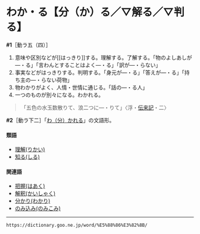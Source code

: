 # わか・る【分（か）る／▽解る／▽判る】

**\#1**［動ラ五（四）］
1. 意味や区別などが[[はっきり]]する。理解する。了解する。「物のよしあしが―・る」「言わんとすることはよく―・る」「訳が―・らない」
2. 事実などがはっきりする。判明する。「身元が―・る」「答えが―・る」「持ち主の―・らない荷物」
3. 物わかりがよく、人情・世情に通じる。「話の―・る人」
4. 一つのものが別々になる。わかれる。    
>「五色の水玉数散りて、浪二つに―・りて」〈浮・[伝来記](https://dictionary.goo.ne.jp/word/%E6%AD%A6%E9%81%93%E4%BC%9D%E6%9D%A5%E8%A8%98/#jn-194078)・二〉
        

**\#2**［動ラ下二］「[わ（分）かれる](https://dictionary.goo.ne.jp/word/%E5%88%86%E3%82%8C%E3%82%8B/#jn-237779)」の文語形。

#### 類語

-   [理解(りかい)](https://dictionary.goo.ne.jp/word/%E7%90%86%E8%A7%A3/#jn-230546)
-   [知る(しる)](https://dictionary.goo.ne.jp/word/%E7%9F%A5%E3%82%8B/#jn-112695)

#### 関連語

-   [把握(はあく)](https://dictionary.goo.ne.jp/word/%E6%8A%8A%E6%8F%A1/#jn-172866)
-   [解釈(かいしゃく)](https://dictionary.goo.ne.jp/word/%E8%A7%A3%E9%87%88_%28%E3%81%8B%E3%81%84%E3%81%97%E3%82%83%E3%81%8F%29/#jn-36038)
-   [分かり(わかり)](https://dictionary.goo.ne.jp/word/%E5%88%86%E3%82%8A/#jn-237764)
-   [のみ込み(のみこみ)](https://dictionary.goo.ne.jp/word/%E9%A3%B2%E8%BE%BC%E3%81%BF/#jn-172391)

---
`https://dictionary.goo.ne.jp/word/%E5%88%86%E3%82%8B/`